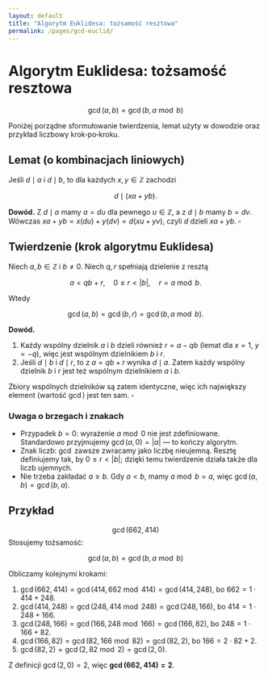 ```yaml
---
layout: default
title: "Algorytm Euklidesa: tożsamość resztowa"
permalink: /pages/gcd-euclid/
---
```


# Algorytm Euklidesa: tożsamość resztowa

$$
\gcd(a,b) = \gcd\big(b, a \bmod b\big)
$$

Poniżej porządne sformułowanie twierdzenia, lemat użyty w dowodzie oraz przykład liczbowy krok‑po‑kroku.

## Lemat (o kombinacjach liniowych)

Jeśli $d\mid a$ i $d\mid b$, to dla każdych $x,y\in\mathbb Z$ zachodzi

$$
d\mid (x a + y b).
$$

**Dowód.** Z $d\mid a$ mamy $a=du$ dla pewnego $u\in\mathbb Z$, a z $d\mid b$ mamy $b=dv$.
Wówczas $x a + y b = x(du)+y(dv)=d(xu+yv)$, czyli $d$ dzieli $x a + y b$. $\square$

## Twierdzenie (krok algorytmu Euklidesa)

Niech $a,b\in\mathbb Z$ i $b\ne 0$. Niech $q,r$ spełniają dzielenie z resztą

$$
a = q b + r,\quad 0\le r < |b|,\quad r = a\bmod b.
$$

Wtedy

$$
\gcd(a,b) = \gcd(b,r) = \gcd\big(b, a\bmod b\big).
$$

**Dowód.**

1. Każdy wspólny dzielnik $a$ i $b$ dzieli również $r=a-qb$ (lemat dla $x=1$, $y=-q$), więc jest wspólnym dzielnikiem $b$ i $r$.
2. Jeśli $d\mid b$ i $d\mid r$, to z $a=qb+r$ wynika $d\mid a$. Zatem każdy wspólny dzielnik $b$ i $r$ jest też wspólnym dzielnikiem $a$ i $b$.

Zbiory wspólnych dzielników są zatem identyczne, więc ich największy element (wartość $\gcd$) jest ten sam. $\square$

### Uwaga o brzegach i znakach

- Przypadek $b=0$: wyrażenie $a\bmod 0$ nie jest zdefiniowane. Standardowo przyjmujemy $\gcd(a,0)=|a|$ — to kończy algorytm.
- Znak liczb: $\gcd$ zawsze zwracamy jako liczbę nieujemną. Resztę definiujemy tak, by $0\le r<|b|$; dzięki temu twierdzenie działa także dla liczb ujemnych.
- Nie trzeba zakładać $a\ge b$. Gdy $a<b$, mamy $a\bmod b=a$, więc $\gcd(a,b)=\gcd(b,a)$.

## Przykład

$$
\gcd(662,414)
$$
Stosujemy tożsamość:

$$
\gcd(a,b)=\gcd(b,a\bmod b)
$$

Obliczamy kolejnymi krokami:

1. $\gcd(662,414)=\gcd\big(414, 662\bmod 414\big)=\gcd(414,248)$, bo $662=1\cdot 414+248$.
2. $\gcd(414,248)=\gcd\big(248, 414\bmod 248\big)=\gcd(248,166)$, bo $414=1\cdot 248+166$.
3. $\gcd(248,166)=\gcd\big(166, 248\bmod 166\big)=\gcd(166,82)$, bo $248=1\cdot 166+82$.
4. $\gcd(166,82)=\gcd\big(82, 166\bmod 82\big)=\gcd(82,2)$, bo $166=2\cdot 82+2$.
5. $\gcd(82,2)=\gcd\big(2, 82\bmod 2\big)=\gcd(2,0)$.

Z definicji $\gcd(2,0)=2$, więc **$\gcd(662,414)=2$**.
